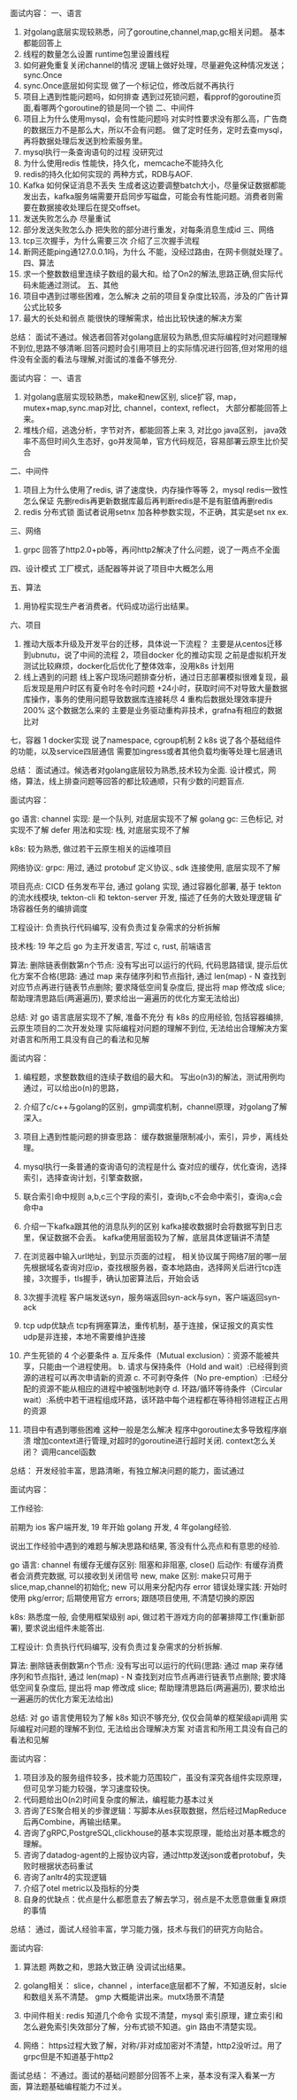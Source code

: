 面试内容：
一、语言
1. 对golang底层实现较熟悉，问了goroutine,channel,map,gc相关问题。
	基本都能回答上
2. 线程的数量怎么设置
	runtime包里设置线程
3. 如何避免重复关闭channel的情况
	逻辑上做好处理，尽量避免这种情况发送；sync.Once
4. sync.Once底层如何实现
	做了一个标记位，修改后就不再执行
5. 项目上遇到性能问题吗，如何排查
	遇到过死锁问题，看pprof的goroutine页面,看哪两个goroutine的锁是同一个锁
二、中间件
1. 项目上为什么使用mysql，会有性能问题吗
	对实时性要求没有那么高，广告商的数据压力不是那么大，所以不会有问题。
	做了定时任务，定时去查mysql，再将数据处理后发送到检索服务里。
2. mysql执行一条查询语句的过程
	没研究过
3. 为什么使用redis
	性能快，持久化，memcache不能持久化
4. redis的持久化如何实现的
	两种方式，RDB与AOF.
3. Kafka 如何保证消息不丢失
	生成者这边要调整batch大小，尽量保证数据都能发出去，kafka服务端需要开启同步写磁盘，可能会有性能问题。消费者则需要在数据接收处理后在提交offset。
4. 发送失败怎么办
	尽量重试
5. 部分发送失败怎么办
	把失败的部分进行重发，对每条消息生成id
三、网络
1. tcp三次握手，为什么需要三次
	介绍了三次握手流程
2. 断网还能ping通127.0.0.1吗，为什么
	不能，没经过路由，在网卡侧就处理了。
四、算法
1. 求一个整数数组里连续子数组的最大和。给了On2的解法,思路正确,但实际代码未能通过测试。
五、其他
1. 项目中遇到过哪些困难，怎么解决
	之前的项目复杂度比较高，涉及的广告计算公式比较多
2. 最大的长处和弱点
	能很快的理解需求，给出比较快速的解决方案

总结：
面试不通过。候选者回答对golang底层较为熟悉,但实际编程时对问题理解不到位,思路不够清晰.回答问题时会引用项目上的实际情况进行回答,但对常用的组件没有全面的看法与理解,对面试的准备不够充分.


面试内容：
一、语言
1. 对golang底层实现较熟悉，make和new区别, slice扩容, map，mutex+map,sync.map对比, channel，context, reflect， 大部分都能回答上来。
2. 堆栈介绍，逃逸分析，字节对齐，都能回答上来
3, 对比go java区别，
   java效率不高但时间久生态好，go并发简单，官方代码规范，容易部署云原生比价契合

二、中间件
1. 项目上为什么使用了redis, 
   讲了速度快，内存操作等等
2，mysql redis一致性怎么保证
   先删redis再更新数据库最后再判断redis是不是有脏值再删redis
3. redis 分布式锁
   面试者说用setnx 加各种参数实现，不正确，其实是set nx ex.

三、网络
1. grpc
   回答了http2.0+pb等，再问http2解决了什么问题，说了一两点不全面

四、设计模式
   工厂模式，适配器等并说了项目中大概怎么用

五、算法
1. 用协程实现生产者消费者。代码成功运行出结果。

六、项目
1. 推动大版本升级及开发平台的迁移，具体说一下流程？
	主要是从centos迁移到ubnutu，说了中间的流程 
2，项目docker 化的推动实现
   之前是虚拟机开发测试比较麻烦，docker化后优化了整体效率，没用k8s 计划用	
3. 线上遇到的问题
  线上客户现场问题排查分析，通过日志部署模拟很难复现，最后发现是用户时区有夏令时冬令时问题 +24小时，获取时间不对导致大量数据库操作，事务的使用问题导致数据库连接耗尽
4 重构后数据处理效率提升 200% 这个数据怎么来的 
  主要是业务驱动重构非技术，grafna有相应的数据比对 

七，容器
1 docker实现
  说了namespace, cgroup机制
2 k8s
  说了各个基础组件的功能，以及service四层通信 需要加ingress或者其他负载均衡等处理七层通讯 




总结：
面试通过。候选者对golang底层较为熟悉,技术较为全面. 设计模式，网络，算法，线上排查问题等回答的都比较通顺，只有少数的问题盲点.



面试内容：

go 语言:
channel 实现: 是一个队列, 对底层实现不了解
golang gc: 三色标记, 对实现不了解
defer 用法和实现: 栈, 对底层实现不了解

k8s:
较为熟悉, 做过若干云原生相关的运维项目

网络协议:
grpc: 用过, 通过 protobuf 定义协议., sdk 连接使用, 底层实现不了解

项目亮点:
CICD 任务发布平台, 通过 golang 实现, 通过容器化部署, 基于 tekton 的流水线模块, tekton-cli 和 tekton-server 开发, 描述了任务的大致处理逻辑
矿场容器任务的编排调度

工程设计:
负责执行代码编写, 没有负责过复杂需求的分析拆解

技术栈:
19 年之后 go 为主开发语言, 写过 c, rust, 前端语言

算法:
删除链表倒数第n个节点: 没有写出可以运行的代码, 代码思路错误, 提示后优化方案不合格(思路: 通过 map 来存储序列和节点指针, 通过 len(map) - N 查找到对应节点再进行链表节点删除; 要求降低空间复杂度后, 提出将 map 修改成 slice; 帮助理清思路后(两遍遍历), 要求给出一遍遍历的优化方案无法给出)

总结:
对 go 语言底层实现不了解, 准备不充分
有 k8s 的应用经验, 包括容器编排, 云原生项目的二次开发处理
实际编程对问题的理解不到位, 无法给出合理解决方案
对语言和所用工具没有自己的看法和见解



面试内容：

1. 编程题，求整数数组的连续子数组的最大和。
写出o(n3)的解法，测试用例均通过，可以给出o(n)的思路，

2. 介绍了c/c++与golang的区别，gmp调度机制，channel原理，对golang了解深入。

3. 项目上遇到性能问题的排查思路：
缓存数据量限制减小，索引，异步，离线处理。

4. mysql执行一条普通的查询语句的流程是什么
查对应的缓存，优化查询，选择索引，选择查询计划，引擎查数据，

5. 联合索引命中规则
a,b,c三个字段的索引，查询b,c不会命中索引，查询a,c会命中a

6. 介绍一下kafka跟其他的消息队列的区别
kafka接收数据时会将数据写到日志里，保证数据不会丢。
kafka使用层面较为了解，底层具体逻辑讲不清楚

7. 在浏览器中输入url地址，到显示页面的过程， 相关协议属于网络7层的哪一层
先根据域名查询对应ip，查找根服务器，查本地路由，选择网关后进行tcp连接，3次握手，tls握手，确认加密算法后，开始会话	

8. 3次握手流程
客户端发送syn，服务端返回syn-ack与syn，客户端返回syn-ack

9. tcp udp优缺点
tcp有拥塞算法，重传机制，基于连接，保证报文的真实性
udp是非连接，本地不需要维护连接

10. 产生死锁的 4 个必要条件
    a. 互斥条件（Mutual exclusion）：资源不能被共享，只能由一个进程使用。
    b. 请求与保持条件（Hold and wait）:已经得到资源的进程可以再次申请新的资源
    c. 不可剥夺条件（No pre-emption）:已经分配的资源不能从相应的进程中被强制地剥夺
    d. 环路/循环等待条件（Circular wait）:系统中若干进程组成环路，该环路中每个进程都在等待相邻进程正占用的资源

11. 项目中有遇到哪些困难 这种一般是怎么解决
程序中goroutine太多导致程序崩溃
增加context进行管理,对超时的goroutine进行超时关闭.
context怎么关闭？
调用cancel函数

总结：
开发经验丰富，思路清晰，有独立解决问题的能力，面试通过


面试内容：

工作经验:

前期为 ios 客户端开发, 19 年开始 golang 开发, 4 年golang经验.

说出工作经验中遇到的难题与解决思路和结果, 答没有什么亮点和有意思的经验.

go 语言:
channel 有缓存无缓存区别: 阻塞和非阻塞, close() 后动作: 有缓存消费者会消费完数据, 可以接收到关闭信号
new, make 区别: make只可用于slice,map,channel的初始化; new 可以用来分配内存
error 错误处理实践: 开始时使用 pkg/error; 后期使用官方 errors; 跟随项目使用, 不清楚切换的原因

k8s:
熟悉度一般, 会使用框架级别 api, 做过若干游戏方向的部署排障工作(重新部署), 要求说出组件未能答出.

工程设计:
负责执行代码编写, 没有负责过复杂需求的分析拆解.

算法:
删除链表倒数第n个节点: 没有写出可以运行的代码(思路: 通过 map 来存储序列和节点指针, 通过 len(map) - N 查找到对应节点再进行链表节点删除; 要求降低空间复杂度后, 提出将 map 修改成 slice; 帮助理清思路后(两遍遍历), 要求给出一遍遍历的优化方案无法给出)

总结:
对 go 语言使用较为了解
k8s 知识不够充分, 仅仅会简单的框架级api调用
实际编程对问题的理解不到位, 无法给出合理解决方案
对语言和所用工具没有自己的看法和见解


面试内容：
1. 项目涉及的服务组件较多，技术能力范围较广，虽没有深究各组件实现原理，但可见学习能力较强，学习速度较快。
2. 代码题给出O(n2)时间复杂度的解法，编程能力基本过关
3. 咨询了ES聚合相关的步骤逻辑：写脚本从es获取数据，然后经过MapReduce后再Combine，再输出结果。
4. 咨询了gRPC,PostgreSQL,clickhouse的基本实现原理，能给出对基本概念的理解。
5. 咨询了datadog-agent的上报协议内容，通过http发送json或者protobuf，失败时根据状态码重试
6. 咨询了anltr4的实现逻辑
7. 介绍了otel metric以及指标的分类
8. 自身的优缺点：优点是什么都愿意去了解去学习，弱点是不太愿意做重复麻烦的事情

总结：
通过，面试人经验丰富，学习能力强，技术与我们的研究方向贴合。



面试内容:
1. 算法题
两数之和，思路大致正确 没调试出结果。

2. golang相关： slice，channel ，interface底层都不了解，不知道反射，slcie和数组关系不清楚。 gmp 大概能讲出来。mutx场景不清楚

3. 中间件相关: redis 知道几个命令  实现不清楚，mysql 索引原理，建立索引和怎么避免索引失效部分了解，分布式锁不知道。gin 路由不清楚实现。

4. 网络： https过程大致了解，对称/非对成加密对不清楚，http2没听过。用了grpc但是不知道基于http2


面试总结：
不通过。面试的基础问题部分回答不上来，基本没有深入看某一方面，算法题基础编程能力不过关。

